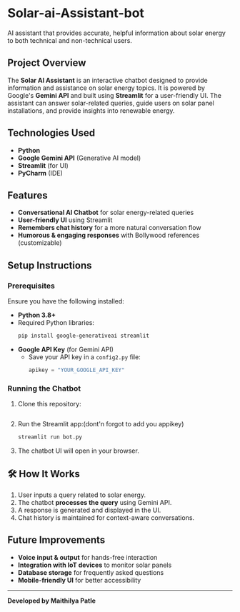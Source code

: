 # Solar-ai-Assistant-bot
AI assistant that provides accurate, helpful information about solar energy to both technical and non-technical users.

##  Project Overview
The **Solar AI Assistant** is an interactive chatbot designed to provide information and assistance on solar energy topics. It is powered by Google's **Gemini API** and built using **Streamlit** for a user-friendly UI. The assistant can answer solar-related queries, guide users on solar panel installations, and provide insights into renewable energy.

## Technologies Used
- **Python**
- **Google Gemini API** (Generative AI model)
- **Streamlit** (for UI)
- **PyCharm** (IDE)

## Features
- **Conversational AI Chatbot** for solar energy-related queries
- **User-friendly UI** using Streamlit
- **Remembers chat history** for a more natural conversation flow
- **Humorous & engaging responses** with Bollywood references (customizable)

## Setup Instructions

###  Prerequisites
Ensure you have the following installed:
- **Python 3.8+**
- Required Python libraries:
  ```bash
  pip install google-generativeai streamlit
  ```
- **Google API Key** (for Gemini API)
  - Save your API key in a `config2.py` file:
    ```python
    apikey = "YOUR_GOOGLE_API_KEY"
    ```

###  Running the Chatbot
1. Clone this repository:
   ```bash(install all libraries )
   
2. Run the Streamlit app:(dont'n forgot to add you appikey)
   ```bash
   streamlit run bot.py
   ```
3. The chatbot UI will open in your browser.

## 🛠 How It Works
1. User inputs a query related to solar energy.
2. The chatbot **processes the query** using Gemini API.
3. A response is generated and displayed in the UI.
4. Chat history is maintained for context-aware conversations.

##  Future Improvements
-  **Voice input & output** for hands-free interaction
-  **Integration with IoT devices** to monitor solar panels
-  **Database storage** for frequently asked questions
-  **Mobile-friendly UI** for better accessibility


---

 **Developed by Maithilya Patle** 

